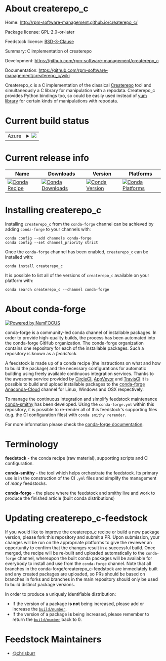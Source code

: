 About createrepo_c
==================

Home: http://rpm-software-management.github.io/createrepo_c/

Package license: GPL-2.0-or-later

Feedstock license: [BSD-3-Clause](https://github.com/conda-forge/createrepo_c-feedstock/blob/main/LICENSE.txt)

Summary: C implementation of createrepo

Development: https://github.com/rpm-software-management/createrepo_c

Documentation: https://github.com/rpm-software-management/createrepo_c/wiki

Createrepo_c is a C implementation of the classical [Createrepo](http://createrepo.baseurl.org/)
tool and simultaneously a C library for manipulation with a repodata.
Createrepo_c provides Python bindings too, so could be easily used instead
of [yum library](http://yum.baseurl.org/) for certain kinds of
manipulations with repodata.


Current build status
====================


<table>
    
  <tr>
    <td>Azure</td>
    <td>
      <details>
        <summary>
          <a href="https://dev.azure.com/conda-forge/feedstock-builds/_build/latest?definitionId=10161&branchName=main">
            <img src="https://dev.azure.com/conda-forge/feedstock-builds/_apis/build/status/createrepo_c-feedstock?branchName=main">
          </a>
        </summary>
        <table>
          <thead><tr><th>Variant</th><th>Status</th></tr></thead>
          <tbody><tr>
              <td>linux_64_openssl1.1.1python3.7.____cpython</td>
              <td>
                <a href="https://dev.azure.com/conda-forge/feedstock-builds/_build/latest?definitionId=10161&branchName=main">
                  <img src="https://dev.azure.com/conda-forge/feedstock-builds/_apis/build/status/createrepo_c-feedstock?branchName=main&jobName=linux&configuration=linux_64_openssl1.1.1python3.7.____cpython" alt="variant">
                </a>
              </td>
            </tr><tr>
              <td>linux_64_openssl1.1.1python3.8.____cpython</td>
              <td>
                <a href="https://dev.azure.com/conda-forge/feedstock-builds/_build/latest?definitionId=10161&branchName=main">
                  <img src="https://dev.azure.com/conda-forge/feedstock-builds/_apis/build/status/createrepo_c-feedstock?branchName=main&jobName=linux&configuration=linux_64_openssl1.1.1python3.8.____cpython" alt="variant">
                </a>
              </td>
            </tr><tr>
              <td>linux_64_openssl1.1.1python3.9.____cpython</td>
              <td>
                <a href="https://dev.azure.com/conda-forge/feedstock-builds/_build/latest?definitionId=10161&branchName=main">
                  <img src="https://dev.azure.com/conda-forge/feedstock-builds/_apis/build/status/createrepo_c-feedstock?branchName=main&jobName=linux&configuration=linux_64_openssl1.1.1python3.9.____cpython" alt="variant">
                </a>
              </td>
            </tr><tr>
              <td>linux_64_openssl3python3.7.____cpython</td>
              <td>
                <a href="https://dev.azure.com/conda-forge/feedstock-builds/_build/latest?definitionId=10161&branchName=main">
                  <img src="https://dev.azure.com/conda-forge/feedstock-builds/_apis/build/status/createrepo_c-feedstock?branchName=main&jobName=linux&configuration=linux_64_openssl3python3.7.____cpython" alt="variant">
                </a>
              </td>
            </tr><tr>
              <td>linux_64_openssl3python3.8.____cpython</td>
              <td>
                <a href="https://dev.azure.com/conda-forge/feedstock-builds/_build/latest?definitionId=10161&branchName=main">
                  <img src="https://dev.azure.com/conda-forge/feedstock-builds/_apis/build/status/createrepo_c-feedstock?branchName=main&jobName=linux&configuration=linux_64_openssl3python3.8.____cpython" alt="variant">
                </a>
              </td>
            </tr><tr>
              <td>linux_64_openssl3python3.9.____cpython</td>
              <td>
                <a href="https://dev.azure.com/conda-forge/feedstock-builds/_build/latest?definitionId=10161&branchName=main">
                  <img src="https://dev.azure.com/conda-forge/feedstock-builds/_apis/build/status/createrepo_c-feedstock?branchName=main&jobName=linux&configuration=linux_64_openssl3python3.9.____cpython" alt="variant">
                </a>
              </td>
            </tr>
          </tbody>
        </table>
      </details>
    </td>
  </tr>
</table>

Current release info
====================

| Name | Downloads | Version | Platforms |
| --- | --- | --- | --- |
| [![Conda Recipe](https://img.shields.io/badge/recipe-createrepo_c-green.svg)](https://anaconda.org/conda-forge/createrepo_c) | [![Conda Downloads](https://img.shields.io/conda/dn/conda-forge/createrepo_c.svg)](https://anaconda.org/conda-forge/createrepo_c) | [![Conda Version](https://img.shields.io/conda/vn/conda-forge/createrepo_c.svg)](https://anaconda.org/conda-forge/createrepo_c) | [![Conda Platforms](https://img.shields.io/conda/pn/conda-forge/createrepo_c.svg)](https://anaconda.org/conda-forge/createrepo_c) |

Installing createrepo_c
=======================

Installing `createrepo_c` from the `conda-forge` channel can be achieved by adding `conda-forge` to your channels with:

```
conda config --add channels conda-forge
conda config --set channel_priority strict
```

Once the `conda-forge` channel has been enabled, `createrepo_c` can be installed with:

```
conda install createrepo_c
```

It is possible to list all of the versions of `createrepo_c` available on your platform with:

```
conda search createrepo_c --channel conda-forge
```


About conda-forge
=================

[![Powered by
NumFOCUS](https://img.shields.io/badge/powered%20by-NumFOCUS-orange.svg?style=flat&colorA=E1523D&colorB=007D8A)](https://numfocus.org)

conda-forge is a community-led conda channel of installable packages.
In order to provide high-quality builds, the process has been automated into the
conda-forge GitHub organization. The conda-forge organization contains one repository
for each of the installable packages. Such a repository is known as a *feedstock*.

A feedstock is made up of a conda recipe (the instructions on what and how to build
the package) and the necessary configurations for automatic building using freely
available continuous integration services. Thanks to the awesome service provided by
[CircleCI](https://circleci.com/), [AppVeyor](https://www.appveyor.com/)
and [TravisCI](https://travis-ci.com/) it is possible to build and upload installable
packages to the [conda-forge](https://anaconda.org/conda-forge)
[Anaconda-Cloud](https://anaconda.org/) channel for Linux, Windows and OSX respectively.

To manage the continuous integration and simplify feedstock maintenance
[conda-smithy](https://github.com/conda-forge/conda-smithy) has been developed.
Using the ``conda-forge.yml`` within this repository, it is possible to re-render all of
this feedstock's supporting files (e.g. the CI configuration files) with ``conda smithy rerender``.

For more information please check the [conda-forge documentation](https://conda-forge.org/docs/).

Terminology
===========

**feedstock** - the conda recipe (raw material), supporting scripts and CI configuration.

**conda-smithy** - the tool which helps orchestrate the feedstock.
                   Its primary use is in the construction of the CI ``.yml`` files
                   and simplify the management of *many* feedstocks.

**conda-forge** - the place where the feedstock and smithy live and work to
                  produce the finished article (built conda distributions)


Updating createrepo_c-feedstock
===============================

If you would like to improve the createrepo_c recipe or build a new
package version, please fork this repository and submit a PR. Upon submission,
your changes will be run on the appropriate platforms to give the reviewer an
opportunity to confirm that the changes result in a successful build. Once
merged, the recipe will be re-built and uploaded automatically to the
`conda-forge` channel, whereupon the built conda packages will be available for
everybody to install and use from the `conda-forge` channel.
Note that all branches in the conda-forge/createrepo_c-feedstock are
immediately built and any created packages are uploaded, so PRs should be based
on branches in forks and branches in the main repository should only be used to
build distinct package versions.

In order to produce a uniquely identifiable distribution:
 * If the version of a package **is not** being increased, please add or increase
   the [``build/number``](https://docs.conda.io/projects/conda-build/en/latest/resources/define-metadata.html#build-number-and-string).
 * If the version of a package **is** being increased, please remember to return
   the [``build/number``](https://docs.conda.io/projects/conda-build/en/latest/resources/define-metadata.html#build-number-and-string)
   back to 0.

Feedstock Maintainers
=====================

* [@chrisburr](https://github.com/chrisburr/)

